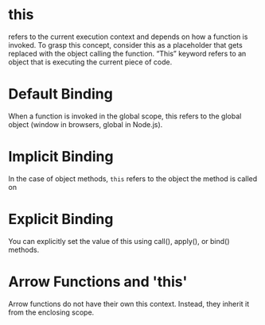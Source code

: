 # this
 refers to the current execution context and depends on how a function is invoked. 
To grasp this concept, consider this as a placeholder that gets replaced with the object calling the function.
“This” keyword refers to an object that is executing the current piece of code. 
# Default Binding
When a function is invoked in the global scope, this refers to the global object (window in browsers, global in Node.js).
# Implicit Binding
In the case of object methods, `this` refers to the object the method is called on
# Explicit Binding
You can explicitly set the value of this using call(), apply(), or bind() methods.
# Arrow Functions and 'this'
Arrow functions do not have their own this context. Instead, they inherit it from the enclosing scope.
